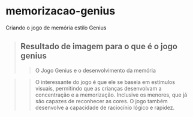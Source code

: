 # memorizacao-genius
Criando o jogo de memória estilo Genius

> ## Resultado de imagem para o que é o jogo genius
>> O Jogo Genius e o desenvolvimento da memória

>> O interessante do jogo é que ele se baseia em estímulos visuais, permitindo que as crianças desenvolvam a concentração e a memorização. Inclusive os menores, que já são capazes de reconhecer as cores. O jogo também desenvolve a capacidade de raciocínio lógico e rapidez.